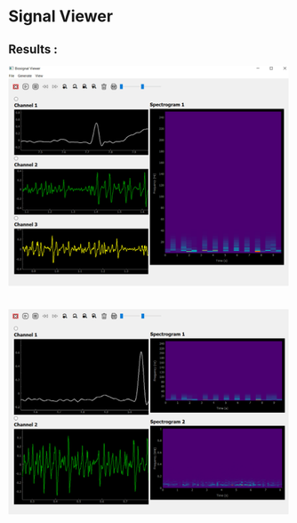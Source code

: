 # Signal Viewer
## Results :
![image info](results/result1.png)
#
![image info](results/result2.png)

